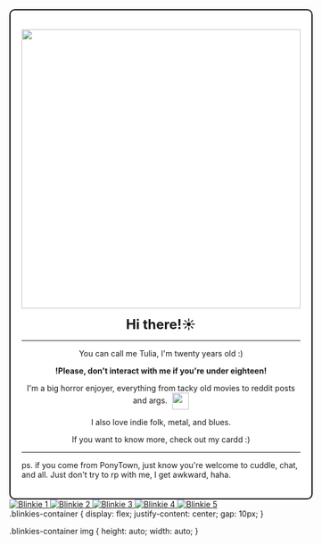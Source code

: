 <div style="border: 2px solid #000000; padding: 20px; border-radius: 10px; width: fit-content; margin: 0 auto; background-color: #ffffff;">
  <p align="center">
    <img src="https://i.imgur.com/oCi9uJa.gif" width="500"><br>
  </p>

  <p align="center"><strong style="font-size: 24px;">Hi there!☀️</strong></p>

  <hr>

  <div align="center">
    <p>You can call me Tulia, I'm twenty years old :)</p>
    <p><strong>!Please, don't interact with me if you're under eighteen!</strong></p>
    <p>
      I'm a big horror enjoyer, everything from tacky old movies to reddit posts and args.
      <span style="display: inline-block; vertical-align: middle; margin-left: 5px;">
        <img src="https://i.imgur.com/OQ2MFXI.gif" width="30">
      </span>
    </p>
    <p>I also love indie folk, metal, and blues.</p>
    <p>If you want to know more, check out my cardd :)</p>
  </div>

  <hr>  

  <p>ps. if you come from PonyTown, just know you're welcome to cuddle, chat, and all. Just don't try to rp with me, I get awkward, haha.</p>
</div>

<div class="blinkies-container">
  <a href="https://blinkies.cafe" target="_blank">
    <img src="https://blinkies.cafe/b/display/0231-treeforest.gif" alt="Blinkie 1">
  </a>
  <a href="https://i.imgur.com/yrJOrNo.gif" target="_blank">
    <img src="https://i.imgur.com/yrJOrNo.gif" alt="Blinkie 2">
  </a>
  <a href="https://i.imgur.com/jiujEpM.gif" target="_blank">
    <img src="https://i.imgur.com/jiujEpM.gif" alt="Blinkie 3">
  </a>
  <a href="https://i.imgur.com/eAigpDv.gif" target="_blank">
    <img src="https://i.imgur.com/eAigpDv.gif" alt="Blinkie 4">
  </a>
  <a href="https://i.imgur.com/haxK88b.gif" target="_blank">
    <img src="https://i.imgur.com/haxK88b.gif" alt="Blinkie 5">
  </a>
</div>
.blinkies-container {
  display: flex;
  justify-content: center;
  gap: 10px;
}

.blinkies-container img {
  height: auto;
  width: auto;
}












